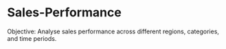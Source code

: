 # Sales-Performance
Objective: Analyse sales performance across different regions, categories, and time periods.
